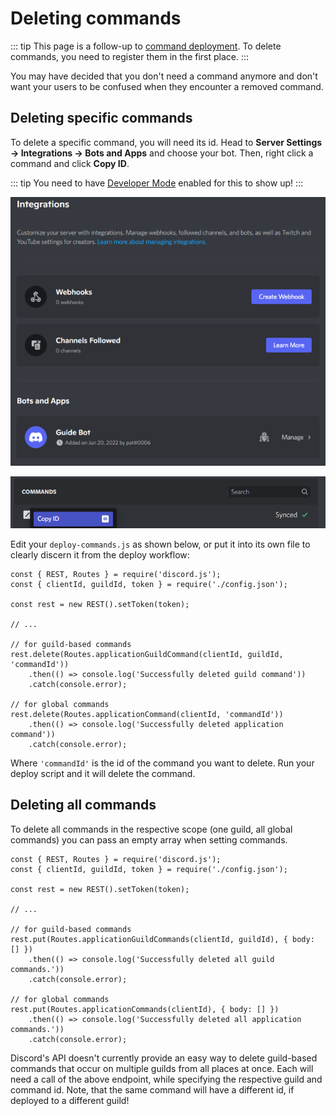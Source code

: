 # Deleting commands

::: tip
This page is a follow-up to [command deployment](/creating-your-bot/command-deployment.md). To delete commands, you need to register them in the first place.
:::

You may have decided that you don't need a command anymore and don't want your users to be confused when they encounter a removed command.

## Deleting specific commands

To delete a specific command, you will need its id. Head to **Server Settings -> Integrations -> Bots and Apps** and choose your bot. Then, right click a command and click **Copy ID**.

::: tip
You need to have [Developer Mode](https://support.discord.com/hc/articles/206346498) enabled for this to show up!
:::

![bots-and-apps](./images/bots-and-apps.png)

![commands-copy-id](./images/commands-copy-id.png)

Edit your `deploy-commands.js` as shown below, or put it into its own file to clearly discern it from the deploy workflow:

```js{9-17}
const { REST, Routes } = require('discord.js');
const { clientId, guildId, token } = require('./config.json');

const rest = new REST().setToken(token);

// ...

// for guild-based commands
rest.delete(Routes.applicationGuildCommand(clientId, guildId, 'commandId'))
	.then(() => console.log('Successfully deleted guild command'))
	.catch(console.error);

// for global commands
rest.delete(Routes.applicationCommand(clientId, 'commandId'))
	.then(() => console.log('Successfully deleted application command'))
	.catch(console.error);
```

Where `'commandId'` is the id of the command you want to delete. Run your deploy script and it will delete the command.

## Deleting all commands

To delete all commands in the respective scope (one guild, all global commands) you can pass an empty array when setting commands.

```js{9-18}
const { REST, Routes } = require('discord.js');
const { clientId, guildId, token } = require('./config.json');

const rest = new REST().setToken(token);

// ...

// for guild-based commands
rest.put(Routes.applicationGuildCommands(clientId, guildId), { body: [] })
	.then(() => console.log('Successfully deleted all guild commands.'))
	.catch(console.error);

// for global commands
rest.put(Routes.applicationCommands(clientId), { body: [] })
	.then(() => console.log('Successfully deleted all application commands.'))
	.catch(console.error);
```

Discord's API doesn't currently provide an easy way to delete guild-based commands that occur on multiple guilds from all places at once. Each will need a call of the above endpoint, while specifying the respective guild and command id. Note, that the same command will have a different id, if deployed to a different guild!

